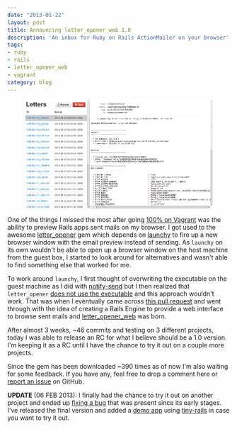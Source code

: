 ```yaml
---
date: "2013-01-22"
layout: post
title: Announcing letter_opener_web 1.0
description: 'An inbox for Ruby on Rails ActionMailer on your browser'
tags:
- ruby
- rails
- letter_opener_web
- vagrant
category: blog
---
```


<figure class="center">
  <a href="/images/posts/letter_opener_web-ui.png"><img src="/images/posts/letter_opener_web-ui.png"></a>
</figure>

One of the things I missed the most after going [100% on Vagrant](/blog/2013-01-17-100-percent-on-vagrant)
was the ability to preview Rails apps sent mails on my browser. I got used to the
awesome [letter_opener](https://github.com/ryanb/letter_opener) gem which depends
on [launchy](https://github.com/copiousfreetime/launchy) to fire up a new browser
window with the email preview instead of sending. As `launchy` on its own wouldn't
be able to open up a browser window on the host machine from the guest box, I started
to look around for alternatives and wasn't able to find something else that worked
for me.

To work around `launchy`, I first thought of overwriting the executable on the guest
machine as I did with [notify-send](https://github.com/fgrehm/vagrant-notify)
but I then realized that `letter_opener`
[does not use the executable](https://github.com/ryanb/letter_opener/blob/master/lib/letter_opener/delivery_method.rb#L15)
and this approach wouldn't work. That was when I eventually came across
[this pull request](https://github.com/ryanb/letter_opener/pull/12) and went through
with the idea of creating a Rails Engine to provide a web interface to browse
sent mails and [letter_opener_web](https://github.com/fgrehm/letter_opener_web)
was born.

After almost 3 weeks, ~46 commits and testing on 3 different projects, today I was
able to release an RC for what I believe should be a 1.0 version. I'm keeping it
as a RC until I have the chance to try it out on a couple more projects.

Since the gem has been downloaded ~390 times as of now I'm also waiting for some
feedback. If you have any, feel free to drop a comment here or [report an issue](
https://github.com/fgrehm/letter_opener_web/issues) on GitHub.

**UPDATE** (06 FEB 2013): I finally had the chance to try it out on another project
and ended up [fixing a bug](https://github.com/fgrehm/letter_opener_web/commit/e51b3c4ea9b6880ae24b3f7df1ca91ba38830f20)
that was present since its early stages. I've released the final version and added
a [demo app](https://github.com/fgrehm/letter_opener_web#try-it-out) using
[tiny-rails](https://github.com/fgrehm/tiny-rails) in case you want to try it out.
